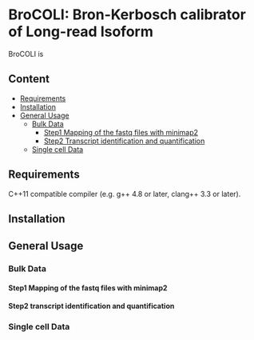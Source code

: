 # BroCOLI: Bron-Kerbosch calibrator of Long-read Isoform
BroCOLI is 
## Content
- [Requirements](##Requirements)
- [Installation](##Installation)
- [General Usage](##GeneralUsage)
    + [Bulk Data](###BulkData)
        * [Step1 Mapping of the fastq files with minimap2](####Step1)
        * [Step2 Transcript identification and quantification](####Step2)
    + [Single cell Data](###SinglecellData)




## Requirements
C++11 compatible compiler (e.g. g++ 4.8 or later, clang++ 3.3 or later).


## Installation



## General Usage
### Bulk Data
#### Step1 Mapping of the fastq files with minimap2


#### Step2 transcript identification and quantification

### Single cell Data
